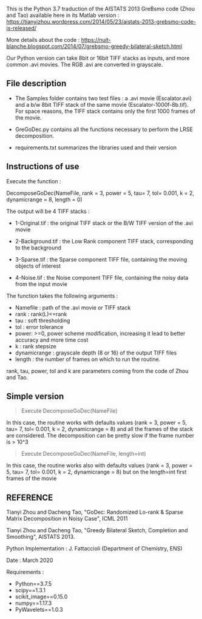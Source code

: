 



This is the Python 3.7 traduction of the AISTATS 2013 GreBsmo code (Zhou and Tao) available here in its Matlab version : 
https://tianyizhou.wordpress.com/2014/05/23/aistats-2013-grebsmo-code-is-released/

More details about the code : 
https://nuit-blanche.blogspot.com/2014/07/grebsmo-greedy-bilateral-sketch.html

Our Python version can take 8bit or 16bit TIFF stacks as inputs, and more common .avi movies.
The RGB .avi are converted in grayscale.

## File description

- The Samples folder contains two test files : a .avi movie (Escalator.avi) and a b/w 8bit TIFF stack of the same movie (Escalator-1000f-8b.tif). For space reasons, the TIFF stack contains only the first 1000 frames of the movie.

- GreGoDec.py contains all the functions necessary to perform the LRSE decomposition.

- requirements.txt summarizes the libraries used and their version

## Instructions of use

Execute the function : 

DecomposeGoDec(NameFile, rank = 3, power = 5, tau= 7, tol= 0.001, k = 2, dynamicrange = 8, length = 0)

The output will be 4 TIFF stacks : 

- 1-Original.tif : the original TIFF stack or the B/W TIFF version of the .avi movie

- 2-Background.tif : the Low Rank component TIFF stack, corresponding to the background

- 3-Sparse.tif : the Sparse component TIFF file, containing the moving objects of interest

- 4-Noise.tif : the Noise component TIFF file, containing the noisy data from the input movie

The function takes the following arguments : 

- Namefile : path of the .avi movie or TIFF stack
- rank : rank(L)<=rank
- tau : soft thresholding
- tol : error tolerance
- power: >=0, power scheme modification, increasing it lead to better accuracy and more time cost
- k : rank stepsize
- dynamicrange : grayscale depth (8 or 16) of the output TIFF files
- length : the number of frames on which to run the routine.

rank, tau, power, tol and k are parameters coming from the code of Zhou and Tao.

## Simple version

> Execute DecomposeGoDec(NameFile)

In this case, the routine works with defaults values (rank = 3, power = 5, tau= 7, tol= 0.001, k = 2, dynamicrange = 8) and all the frames of the stack are considered. The decomposition can be pretty slow if the frame number is > 10^3

> Execute DecomposeGoDec(NameFile, length=int)

In this case, the routine works also with defaults values (rank = 3, power = 5, tau= 7, tol= 0.001, k = 2, dynamicrange = 8) but on the length=int first frames of the movie

## REFERENCE

Tianyi Zhou and Dacheng Tao, "GoDec: Randomized Lo-rank & Sparse Matrix Decomposition in Noisy Case", ICML 2011

Tianyi Zhou and Dacheng Tao, "Greedy Bilateral Sketch, Completion and  Smoothing", AISTATS 2013.

Python Implementation : J. Fattaccioli (Department of Chemistry, ENS)

Date : March 2020

Requirements : 

- Python==3.7.5
- scipy==1.3.1
- scikit_image==0.15.0
- numpy==1.17.3
- PyWavelets==1.0.3


